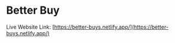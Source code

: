 # Better Buy

Live Website Link: [https://better-buys.netlify.app/](https://better-buys.netlify.app/)